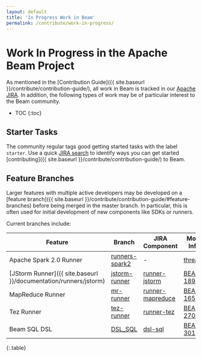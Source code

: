 ```yaml
---
layout: default
title: 'In Progress Work in Beam'
permalink: /contribute/work-in-progress/
---
```


# Work In Progress in the Apache Beam Project

As mentioned in the [Contribution Guide]({{ site.baseurl }}/contribute/contribution-guide/), all work in Beam is tracked in our [Apache JIRA](https://issues.apache.org/jira/browse/BEAM). In addition, the following types of work may be of particular interest to the Beam community.

* TOC
{:toc}


## Starter Tasks

The community regular tags good getting started tasks with the label `starter`. Use a quick [JIRA search](https://issues.apache.org/jira/issues?jql=project%20%3D%20BEAM%20AND%20status%20%3D%20Open%20AND%20labels%20%3D%20starter) to identify ways you can get started [contributing]({{ site.baseurl }}/contribute/contribution-guide/) to Beam.

## Feature Branches

Larger features with multiple active developers may be developed on a [feature branch]({{ site.baseurl }}/contribute/contribution-guide/#feature-branches) before being merged in the master branch. In particular, this is often used for initial development of new components like SDKs or runners.

Current branches include:

| Feature | Branch | JIRA Component | More Info |
| ---- | ---- | ---- | ---- |
| Apache Spark 2.0 Runner | [runners-spark2](https://github.com/apache/beam/tree/runners-spark2) | - | [thread](https://lists.apache.org/thread.html/e38ac4e4914a6cb1b865b1f32a6ca06c2be28ea4aa0f6b18393de66f@%3Cdev.beam.apache.org%3E) |
| [JStorm Runner]({{ site.baseurl }}/documentation/runners/jstorm) | [jstorm-runner](https://github.com/apache/beam/tree/jstorm-runner) | [runner-jstorm](https://issues.apache.org/jira/browse/BEAM/component/12332477) | [BEAM-1899](https://issues.apache.org/jira/browse/BEAM-1899) |
| MapReduce Runner | [mr-runner](https://github.com/apache/beam/tree/mr-runner) | [runner-mapreduce](https://issues.apache.org/jira/browse/BEAM/component/12333013) | [BEAM-165](https://issues.apache.org/jira/browse/BEAM-165) |
| Tez Runner | [tez-runner](https://github.com/apache/beam/tree/tez-runner) | [runner-tez](https://issues.apache.org/jira/browse/BEAM/component/12333014) | [BEAM-2709](https://issues.apache.org/jira/browse/BEAM-2709) |
| Beam SQL DSL | [DSL_SQL](https://github.com/apache/beam/tree/DSL_SQL) | [dsl-sql](https://issues.apache.org/jira/browse/BEAM/component/12332480) | [BEAM-301](https://issues.apache.org/jira/browse/BEAM-301) |
{:.table}

